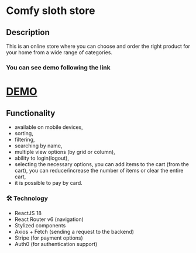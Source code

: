 # Comfy sloth store

## Description
This is an online store where you can choose and order the right product for your home from a wide range of categories.

### You can see demo following the link
# [DEMO](https://react-comffy-store.netlify.app/)


## Functionality
- available on mobile devices,
- sorting,
- filtering,
- searching by name,
- multiple view options (by grid or column),
- ability to login(logout),
- selecting the necessary options, you can add items to the cart (from the cart), you can reduce/increase the number of items or clear the entire cart,
- it is possible to pay by card.


### 🛠 Technology
- ReactJS 18
- React Router v6 (navigation)
- Stylized components
- Axios + Fetch (sending a request to the backend)
- Stripe (for payment options)
- Auth0 (for authentication support)

